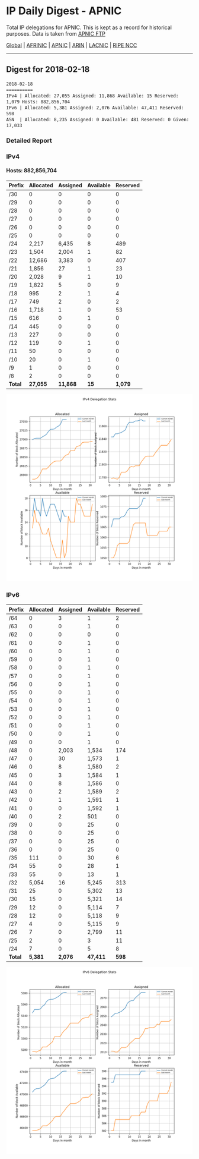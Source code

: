 # IP Daily Digest - APNIC

Total IP delegations for APNIC. This is kept as a record for historical purposes. Data is taken from [APNIC FTP](https://ftp.apnic.net/)

[Global](https://github.com/csmets/IP-Daily-Digest) | [AFRINIC](https://github.com/csmets/IP-Daily-Digest/tree/master/archives/AFRINIC) | [APNIC](https://github.com/csmets/IP-Daily-Digest/tree/master/archives/APNIC) | [ARIN](https://github.com/csmets/IP-Daily-Digest/tree/master/archives/ARIN) | [LACNIC](https://github.com/csmets/IP-Daily-Digest/tree/master/archives/LACNIC) | [RIPE NCC](https://github.com/csmets/IP-Daily-Digest/tree/master/archives/RIPE_NCC)

---

## Digest for 2018-02-18
```
2018-02-18
==========
IPv4 | Allocated: 27,055 Assigned: 11,868 Available: 15 Reserved: 1,079 Hosts: 882,856,704
IPv6 | Allocated: 5,381 Assigned: 2,076 Available: 47,411 Reserved: 598
ASN  | Allocated: 8,235 Assigned: 0 Available: 481 Reserved: 0 Given: 17,033
```

### Detailed Report

### IPv4

#### Hosts: **882,856,704**

| Prefix | Allocated | Assigned | Available | Reserved |
| ----- | ----- | ----- | ----- | ----- |
| /30 | 0 | 0 | 0 | 0 |
| /29 | 0 | 0 | 0 | 0 |
| /28 | 0 | 0 | 0 | 0 |
| /27 | 0 | 0 | 0 | 0 |
| /26 | 0 | 0 | 0 | 0 |
| /25 | 0 | 0 | 0 | 0 |
| /24 | 2,217 | 6,435 | 8 | 489 |
| /23 | 1,504 | 2,004 | 1 | 82 |
| /22 | 12,686 | 3,383 | 0 | 407 |
| /21 | 1,856 | 27 | 1 | 23 |
| /20 | 2,028 | 9 | 1 | 10 |
| /19 | 1,822 | 5 | 0 | 9 |
| /18 | 995 | 2 | 1 | 4 |
| /17 | 749 | 2 | 0 | 2 |
| /16 | 1,718 | 1 | 0 | 53 |
| /15 | 616 | 0 | 1 | 0 |
| /14 | 445 | 0 | 0 | 0 |
| /13 | 227 | 0 | 0 | 0 |
| /12 | 119 | 0 | 1 | 0 |
| /11 | 50 | 0 | 0 | 0 |
| /10 | 20 | 0 | 1 | 0 |
| /9 | 1 | 0 | 0 | 0 |
| /8 | 2 | 0 | 0 | 0 |
| **Total** | **27,055** | **11,868** | **15** | **1,079** |

![ipv4-stats](ipv4-figure.png)

### IPv6

| Prefix | Allocated | Assigned | Available | Reserved |
| ----- | ----- | ----- | ----- | ----- |
| /64 | 0 | 3 | 1 | 2 |
| /63 | 0 | 0 | 1 | 0 |
| /62 | 0 | 0 | 0 | 0 |
| /61 | 0 | 0 | 1 | 0 |
| /60 | 0 | 0 | 1 | 0 |
| /59 | 0 | 0 | 1 | 0 |
| /58 | 0 | 0 | 1 | 0 |
| /57 | 0 | 0 | 1 | 0 |
| /56 | 0 | 0 | 1 | 0 |
| /55 | 0 | 0 | 1 | 0 |
| /54 | 0 | 0 | 1 | 0 |
| /53 | 0 | 0 | 1 | 0 |
| /52 | 0 | 0 | 1 | 0 |
| /51 | 0 | 0 | 1 | 0 |
| /50 | 0 | 0 | 1 | 0 |
| /49 | 0 | 0 | 1 | 0 |
| /48 | 0 | 2,003 | 1,534 | 174 |
| /47 | 0 | 30 | 1,573 | 1 |
| /46 | 0 | 8 | 1,580 | 2 |
| /45 | 0 | 3 | 1,584 | 1 |
| /44 | 0 | 8 | 1,586 | 0 |
| /43 | 0 | 2 | 1,589 | 2 |
| /42 | 0 | 1 | 1,591 | 1 |
| /41 | 0 | 0 | 1,592 | 1 |
| /40 | 0 | 2 | 501 | 0 |
| /39 | 0 | 0 | 25 | 0 |
| /38 | 0 | 0 | 25 | 0 |
| /37 | 0 | 0 | 25 | 0 |
| /36 | 0 | 0 | 25 | 0 |
| /35 | 111 | 0 | 30 | 6 |
| /34 | 55 | 0 | 28 | 1 |
| /33 | 55 | 0 | 13 | 1 |
| /32 | 5,054 | 16 | 5,245 | 313 |
| /31 | 25 | 0 | 5,302 | 13 |
| /30 | 15 | 0 | 5,321 | 14 |
| /29 | 12 | 0 | 5,114 | 7 |
| /28 | 12 | 0 | 5,118 | 9 |
| /27 | 4 | 0 | 5,115 | 9 |
| /26 | 7 | 0 | 2,799 | 11 |
| /25 | 2 | 0 | 3 | 11 |
| /24 | 7 | 0 | 5 | 8 |
| **Total** | **5,381** | **2,076** | **47,411** | **598** |

![ipv6-stats](ipv6-figure.png)